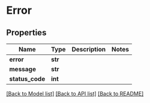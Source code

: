 # Error

## Properties
Name | Type | Description | Notes
------------ | ------------- | ------------- | -------------
**error** | **str** |  | 
**message** | **str** |  | 
**status_code** | **int** |  | 

[[Back to Model list]](../README.md#documentation-for-models) [[Back to API list]](../README.md#documentation-for-api-endpoints) [[Back to README]](../README.md)


